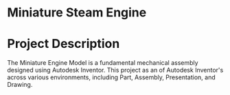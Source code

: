 # Miniature Steam Engine 
# Project Description
The Miniature Engine Model is a fundamental mechanical assembly designed using Autodesk Inventor. This project  as an of Autodesk Inventor's across various environments, including Part, Assembly, Presentation, and Drawing. 
